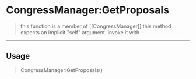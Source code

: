 # CongressManager:GetProposals
> this function is a member of [[CongressManager]]
> this method expects an implicit "self" argument. invoke it with `:`
-----
## Usage
> CongressManager:GetProposals()
